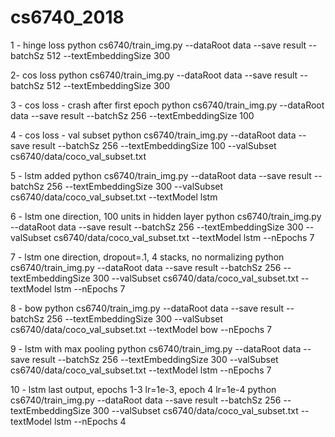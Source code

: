 # cs6740_2018


1 - hinge loss
python cs6740/train_img.py --dataRoot data --save result --batchSz 512 --textEmbeddingSize 300

2- cos loss
python cs6740/train_img.py --dataRoot data --save result --batchSz 512 --textEmbeddingSize 300

3 - cos loss - crash after first epoch
python cs6740/train_img.py --dataRoot data --save result --batchSz 256 --textEmbeddingSize 100

4 - cos loss - val subset
python cs6740/train_img.py --dataRoot data --save result --batchSz 256 --textEmbeddingSize 100 --valSubset cs6740/data/coco_val_subset.txt

5 - lstm added
python cs6740/train_img.py --dataRoot data --save result --batchSz 256 --textEmbeddingSize 300 --valSubset cs6740/data/coco_val_subset.txt --textModel lstm

6 - lstm one direction, 100 units in hidden layer
python cs6740/train_img.py --dataRoot data --save result --batchSz 256 --textEmbeddingSize 300 --valSubset cs6740/data/coco_val_subset.txt --textModel lstm --nEpochs 7

7 - lstm one direction, dropout=.1, 4 stacks, no normalizing
python cs6740/train_img.py --dataRoot data --save result --batchSz 256 --textEmbeddingSize 300 --valSubset cs6740/data/coco_val_subset.txt --textModel lstm --nEpochs 7

8 - bow
python cs6740/train_img.py --dataRoot data --save result --batchSz 256 --textEmbeddingSize 300 --valSubset cs6740/data/coco_val_subset.txt --textModel bow --nEpochs 7

9 - lstm with max pooling
python cs6740/train_img.py --dataRoot data --save result --batchSz 256 --textEmbeddingSize 300 --valSubset cs6740/data/coco_val_subset.txt --textModel lstm --nEpochs 7

10 - lstm last output, epochs 1-3 lr=1e-3, epoch 4 lr=1e-4
python cs6740/train_img.py --dataRoot data --save result --batchSz 256 --textEmbeddingSize 300 --valSubset cs6740/data/coco_val_subset.txt --textModel lstm --nEpochs 4

